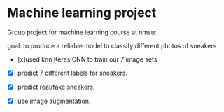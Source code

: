 # Machine learning project

Group project for machine learning course at nmsu:

goal: to produce a reliable model to classify different photos of sneakers

- [x]used knn Keras CNN to train our 7 image sets

- [x] predict 7 different labels for sneakers.

- [x] predict real/fake sneakers.

- [x] use image augmentation.
